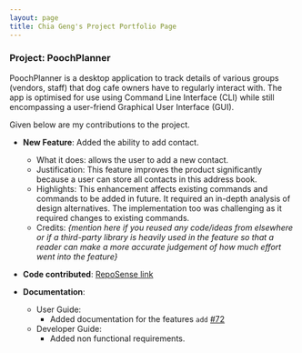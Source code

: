 ```yaml
---
layout: page
title: Chia Geng's Project Portfolio Page
---
```


### Project: PoochPlanner

PoochPlanner is a desktop application to track details of various groups (vendors, staff) that dog cafe owners have to regularly interact with. The app is optimised for use using Command Line Interface (CLI) while still encompassing a user-friend Graphical User Interface (GUI).

Given below are my contributions to the project.

* **New Feature**: Added the ability to add contact.
    * What it does: allows the user to add a new contact.
    * Justification: This feature improves the product significantly because a user can store all contacts in this address book.
    * Highlights: This enhancement affects existing commands and commands to be added in future. It required an in-depth analysis of design alternatives. The implementation too was challenging as it required changes to existing commands.
    * Credits: *{mention here if you reused any code/ideas from elsewhere or if a third-party library is heavily used in the feature so that a reader can make a more accurate judgement of how much effort went into the feature}*

* **Code contributed**: [RepoSense link]()

* **Documentation**:
    * User Guide:
        * Added documentation for the features `add` [\#72]()
    * Developer Guide:
        * Added non functional requirements.
